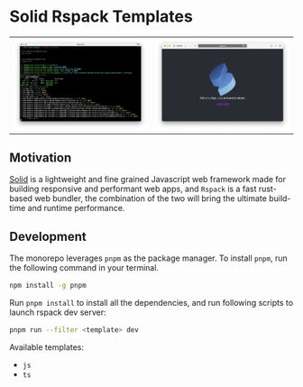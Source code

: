 # Solid Rspack Templates

<table>
    <tbody>
        <tr>
            <td>
                <img src="./media/dev-server.png">
            </td>
            <td>
                <img src="./media/browser.png">
            </td>
        </tr>
    </tbody>
</table>

## Motivation

[Solid](https://www.solidjs.com/) is a lightweight and fine grained Javascript web framework made for building responsive and performant web apps, and `Rspack` is a fast rust-based web bundler, the combination of the two will bring the ultimate build-time and runtime performance.

## Development

The monorepo leverages `pnpm` as the package manager. To install `pnpm`, run the following command in your terminal.

```bash
npm install -g pnpm
```

Run `pnpm install` to install all the dependencies, and run following scripts to launch rspack dev server:

```bash
pnpm run --filter <template> dev
```

Available templates:

- `js`
- `ts`
